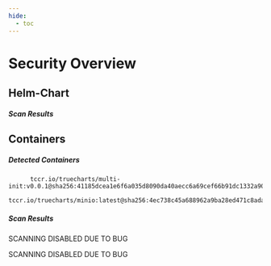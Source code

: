 ```yaml
---
hide:
  - toc
---
```


# Security Overview

<link href="https://truecharts.org/_static/trivy.css" type="text/css" rel="stylesheet" />

## Helm-Chart

##### Scan Results


## Containers

##### Detected Containers

          tccr.io/truecharts/multi-init:v0.0.1@sha256:41185dcea1e6f6a035d8090da40aecc6a69cef66b91dc1332a90c9d22861d367
          tccr.io/truecharts/minio:latest@sha256:4ec738c45a688962a9ba28ed471c8adafe97c7ce0d99cbdc3b055a03ecdf5265

##### Scan Results

SCANNING DISABLED DUE TO BUG

SCANNING DISABLED DUE TO BUG
